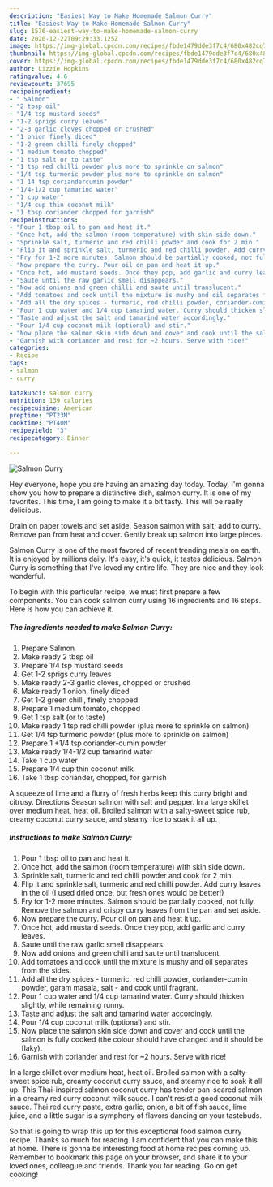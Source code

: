 ```yaml
---
description: "Easiest Way to Make Homemade Salmon Curry"
title: "Easiest Way to Make Homemade Salmon Curry"
slug: 1576-easiest-way-to-make-homemade-salmon-curry
date: 2020-12-22T09:29:33.125Z
image: https://img-global.cpcdn.com/recipes/fbde1479dde3f7c4/680x482cq70/salmon-curry-recipe-main-photo.jpg
thumbnail: https://img-global.cpcdn.com/recipes/fbde1479dde3f7c4/680x482cq70/salmon-curry-recipe-main-photo.jpg
cover: https://img-global.cpcdn.com/recipes/fbde1479dde3f7c4/680x482cq70/salmon-curry-recipe-main-photo.jpg
author: Lizzie Hopkins
ratingvalue: 4.6
reviewcount: 37695
recipeingredient:
- " Salmon"
- "2 tbsp oil"
- "1/4 tsp mustard seeds"
- "1-2 sprigs curry leaves"
- "2-3 garlic cloves chopped or crushed"
- "1 onion finely diced"
- "1-2 green chilli finely chopped"
- "1 medium tomato chopped"
- "1 tsp salt or to taste"
- "1 tsp red chilli powder plus more to sprinkle on salmon"
- "1/4 tsp turmeric powder plus more to sprinkle on salmon"
- "1 14 tsp coriandercumin powder"
- "1/4-1/2 cup tamarind water"
- "1 cup water"
- "1/4 cup thin coconut milk"
- "1 tbsp coriander chopped for garnish"
recipeinstructions:
- "Pour 1 tbsp oil to pan and heat it."
- "Once hot, add the salmon (room temperature) with skin side down."
- "Sprinkle salt, turmeric and red chilli powder and cook for 2 min."
- "Flip it and sprinkle salt, turmeric and red chilli powder. Add curry leaves in the oil (I used dried once, but fresh ones would be better!)"
- "Fry for 1-2 more minutes. Salmon should be partially cooked, not fully. Remove the salmon and crispy curry leaves from the pan and set aside."
- "Now prepare the curry. Pour oil on pan and heat it up."
- "Once hot, add mustard seeds. Once they pop, add garlic and curry leaves."
- "Saute until the raw garlic smell disappears."
- "Now add onions and green chilli and saute until translucent."
- "Add tomatoes and cook until the mixture is mushy and oil separates from the sides."
- "Add all the dry spices - turmeric, red chilli powder, coriander-cumin powder, garam masala, salt - and cook until fragrant."
- "Pour 1 cup water and 1/4 cup tamarind water. Curry should thicken slightly, while remaining runny."
- "Taste and adjust the salt and tamarind water accordingly."
- "Pour 1/4 cup coconut milk (optional) and stir."
- "Now place the salmon skin side down and cover and cook until the salmon is fully cooked (the colour should have changed and it should be flaky)."
- "Garnish with coriander and rest for ~2 hours. Serve with rice!"
categories:
- Recipe
tags:
- salmon
- curry

katakunci: salmon curry 
nutrition: 139 calories
recipecuisine: American
preptime: "PT23M"
cooktime: "PT40M"
recipeyield: "3"
recipecategory: Dinner

---
```



![Salmon Curry](https://img-global.cpcdn.com/recipes/fbde1479dde3f7c4/680x482cq70/salmon-curry-recipe-main-photo.jpg)

Hey everyone, hope you are having an amazing day today. Today, I'm gonna show you how to prepare a distinctive dish, salmon curry. It is one of my favorites. This time, I am going to make it a bit tasty. This will be really delicious.

Drain on paper towels and set aside. Season salmon with salt; add to curry. Remove pan from heat and cover. Gently break up salmon into large pieces.

Salmon Curry is one of the most favored of recent trending meals on earth. It is enjoyed by millions daily. It's easy, it's quick, it tastes delicious. Salmon Curry is something that I've loved my entire life. They are nice and they look wonderful.


To begin with this particular recipe, we must first prepare a few components. You can cook salmon curry using 16 ingredients and 16 steps. Here is how you can achieve it.

<!--inarticleads1-->

##### The ingredients needed to make Salmon Curry:

1. Prepare  Salmon
1. Make ready 2 tbsp oil
1. Prepare 1/4 tsp mustard seeds
1. Get 1-2 sprigs curry leaves
1. Make ready 2-3 garlic cloves, chopped or crushed
1. Make ready 1 onion, finely diced
1. Get 1-2 green chilli, finely chopped
1. Prepare 1 medium tomato, chopped
1. Get 1 tsp salt (or to taste)
1. Make ready 1 tsp red chilli powder (plus more to sprinkle on salmon)
1. Get 1/4 tsp turmeric powder (plus more to sprinkle on salmon)
1. Prepare 1 +1/4 tsp coriander-cumin powder
1. Make ready 1/4-1/2 cup tamarind water
1. Take 1 cup water
1. Prepare 1/4 cup thin coconut milk
1. Take 1 tbsp coriander, chopped, for garnish


A squeeze of lime and a flurry of fresh herbs keep this curry bright and citrusy. Directions Season salmon with salt and pepper. In a large skillet over medium heat, heat oil. Broiled salmon with a salty-sweet spice rub, creamy coconut curry sauce, and steamy rice to soak it all up. 

<!--inarticleads2-->

##### Instructions to make Salmon Curry:

1. Pour 1 tbsp oil to pan and heat it.
1. Once hot, add the salmon (room temperature) with skin side down.
1. Sprinkle salt, turmeric and red chilli powder and cook for 2 min.
1. Flip it and sprinkle salt, turmeric and red chilli powder. Add curry leaves in the oil (I used dried once, but fresh ones would be better!)
1. Fry for 1-2 more minutes. Salmon should be partially cooked, not fully. Remove the salmon and crispy curry leaves from the pan and set aside.
1. Now prepare the curry. Pour oil on pan and heat it up.
1. Once hot, add mustard seeds. Once they pop, add garlic and curry leaves.
1. Saute until the raw garlic smell disappears.
1. Now add onions and green chilli and saute until translucent.
1. Add tomatoes and cook until the mixture is mushy and oil separates from the sides.
1. Add all the dry spices - turmeric, red chilli powder, coriander-cumin powder, garam masala, salt - and cook until fragrant.
1. Pour 1 cup water and 1/4 cup tamarind water. Curry should thicken slightly, while remaining runny.
1. Taste and adjust the salt and tamarind water accordingly.
1. Pour 1/4 cup coconut milk (optional) and stir.
1. Now place the salmon skin side down and cover and cook until the salmon is fully cooked (the colour should have changed and it should be flaky).
1. Garnish with coriander and rest for ~2 hours. Serve with rice!


In a large skillet over medium heat, heat oil. Broiled salmon with a salty-sweet spice rub, creamy coconut curry sauce, and steamy rice to soak it all up. This Thai-inspired salmon coconut curry has tender pan-seared salmon in a creamy red curry coconut milk sauce. I can&#39;t resist a good coconut milk sauce. Thai red curry paste, extra garlic, onion, a bit of fish sauce, lime juice, and a little sugar is a symphony of flavors dancing on your tastebuds. 

So that is going to wrap this up for this exceptional food salmon curry recipe. Thanks so much for reading. I am confident that you can make this at home. There is gonna be interesting food at home recipes coming up. Remember to bookmark this page on your browser, and share it to your loved ones, colleague and friends. Thank you for reading. Go on get cooking!
